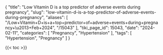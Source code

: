 {
    "title": "Low Vitamin D is a top predictor of adverse events during pregnancy",
    "slug": "low-vitamin-d-is-a-top-predictor-of-adverse-events-during-pregnancy",
    "aliases": [
        "/Low+Vitamin+D+is+a+top+predictor+of+adverse+events+during+pregnancy+\u2013+Feb+2024",
        "/15043"
    ],
    "tiki_page_id": 15043,
    "date": "2024-02-11",
    "categories": [
        "Pregnancy",
        "Hypertension"
    ],
    "tags": [
        "Hypertension",
        "Pregnancy"
    ]
}


{{< toc >}}